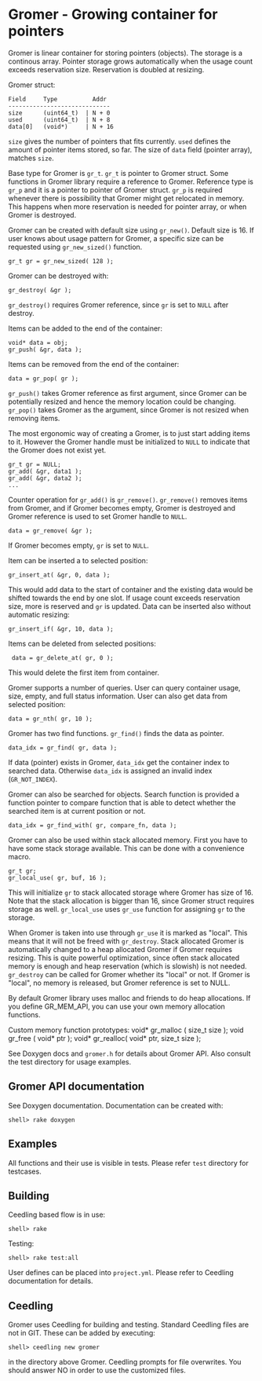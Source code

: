 # Gromer - Growing container for pointers

Gromer is linear container for storing pointers (objects). The storage
is a continous array.  Pointer storage grows automatically when the
usage count exceeds reservation size. Reservation is doubled at
resizing.

Gromer struct:

    Field     Type          Addr
    -----------------------------
    size      (uint64_t)  | N + 0
    used      (uint64_t)  | N + 8
    data[0]   (void*)     | N + 16

`size` gives the number of pointers that fits currently. `used`
defines the amount of pointer items stored, so far. The size of `data`
field (pointer array), matches `size`.

Base type for Gromer is `gr_t`. `gr_t` is pointer to Gromer
struct. Some functions in Gromer library require a reference to
Gromer. Reference type is `gr_p` and it is a pointer to pointer of
Gromer struct. `gr_p` is required whenever there is possibility that
Gromer might get relocated in memory. This happens when more
reservation is needed for pointer array, or when Gromer is destroyed.

Gromer can be created with default size using `gr_new()`. Default size
is 16. If user knows about usage pattern for Gromer, a specific size
can be requested using `gr_new_sized()` function.

    gr_t gr = gr_new_sized( 128 );

Gromer can be destroyed with:

    gr_destroy( &gr );

`gr_destroy()` requires Gromer reference, since `gr` is set to `NULL`
after destroy.

Items can be added to the end of the container:

    void* data = obj;
    gr_push( &gr, data );

Items can be removed from the end of the container:

    data = gr_pop( gr );

`gr_push()` takes Gromer reference as first argument, since Gromer can
be potentially resized and hence the memory location could be
changing. `gr_pop()` takes Gromer as the argument, since Gromer is not
resized when removing items.

The most ergonomic way of creating a Gromer, is to just start adding
items to it. However the Gromer handle must be initialized to `NULL`
to indicate that the Gromer does not exist yet.

    gr_t gr = NULL;
    gr_add( &gr, data1 );
    gr_add( &gr, data2 );
    ...

Counter operation for `gr_add()` is `gr_remove()`. `gr_remove()`
removes items from Gromer, and if Gromer becomes empty, Gromer is
destroyed and Gromer reference is used to set Gromer handle to `NULL`.

    data = gr_remove( &gr );

If Gromer becomes empty, `gr` is set to `NULL`.

Item can be inserted a to selected position:

    gr_insert_at( &gr, 0, data );

This would add data to the start of container and the existing data
would be shifted towards the end by one slot. If usage count exceeds
reservation size, more is reserved and `gr` is updated. Data can be
inserted also without automatic resizing:

    gr_insert_if( &gr, 10, data );

Items can be deleted from selected positions:

     data = gr_delete_at( gr, 0 );

This would delete the first item from container.

Gromer supports a number of queries. User can query container usage,
size, empty, and full status information. User can also get data from
selected position:

    data = gr_nth( gr, 10 );

Gromer has two find functions. `gr_find()` finds the data as pointer.

    data_idx = gr_find( gr, data );

If data (pointer) exists in Gromer, `data_idx` get the container index
to searched data. Otherwise `data_idx` is assigned an invalid index
(`GR_NOT_INDEX`).

Gromer can also be searched for objects. Search function is provided a
function pointer to compare function that is able to detect whether
the searched item is at current position or not.

    data_idx = gr_find_with( gr, compare_fn, data );


Gromer can also be used within stack allocated memory. First you have
to have some stack storage available. This can be done with a
convenience macro.

    gr_t gr;
    gr_local_use( gr, buf, 16 );

This will initialize `gr` to stack allocated storage where Gromer has
size of 16. Note that the stack allocation is bigger than 16, since
Gromer struct requires storage as well. `gr_local_use` uses `gr_use`
function for assigning `gr` to the storage.

When Gromer is taken into use through `gr_use` it is marked as
"local". This means that it will not be freed with `gr_destroy`. Stack
allocated Gromer is automatically changed to a heap allocated Gromer
if Gromer requires resizing. This is quite powerful optimization,
since often stack allocated memory is enough and heap reservation
(which is slowish) is not needed. `gr_destroy` can be called for
Gromer whether its "local" or not. If Gromer is "local", no memory is
released, but Gromer reference is set to NULL.

By default Gromer library uses malloc and friends to do heap
allocations. If you define GR_MEM_API, you can use your own memory
allocation functions.

Custom memory function prototypes:
    void* gr_malloc ( size_t size );
    void  gr_free   ( void*  ptr  );
    void* gr_realloc( void*  ptr, size_t size );


See Doxygen docs and `gromer.h` for details about Gromer API. Also
consult the test directory for usage examples.


## Gromer API documentation

See Doxygen documentation. Documentation can be created with:

    shell> rake doxygen


## Examples

All functions and their use is visible in tests. Please refer `test`
directory for testcases.


## Building

Ceedling based flow is in use:

    shell> rake

Testing:

    shell> rake test:all

User defines can be placed into `project.yml`. Please refer to
Ceedling documentation for details.


## Ceedling

Gromer uses Ceedling for building and testing. Standard Ceedling files
are not in GIT. These can be added by executing:

    shell> ceedling new gromer

in the directory above Gromer. Ceedling prompts for file
overwrites. You should answer NO in order to use the customized files.

